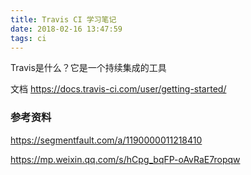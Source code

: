```yaml
---
title: Travis CI 学习笔记
date: 2018-02-16 13:47:59
tags: ci
---
```


Travis是什么？它是一个持续集成的工具

文档 https://docs.travis-ci.com/user/getting-started/


### 参考资料

https://segmentfault.com/a/1190000011218410

https://mp.weixin.qq.com/s/hCpg_bqFP-oAvRaE7ropqw

